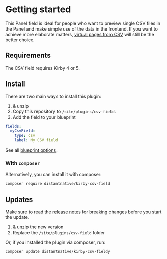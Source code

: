 # Getting started

This Panel field is ideal for people who want to preview single CSV files in the Panel and make simple use of the data in the frontend. If you want to achieve more elaborate matters, [virtual pages from CSV](https://getkirby.com/docs/guide/virtual-content/content-from-csv) will still be the better choice.

## Requirements

The CSV field requires Kirby 4 or 5.

## Install

There are two main ways to install this plugin:

1. [<Badge type="tip" text="Download" />](https://api.github.com/repos/distantnative/kirby-csv-field/zipball) & unzip
2. Copy this repository to `/site/plugins/csv-field`.
3. Add the field to your blueprint

```yml
fields:
  myCsvField:
    type: csv
    label: My CSV field
```

See all [blueprint options](/field).

### With `composer`

Alternatively, you can install it with composer:

```bash
composer require distantnative/kirby-csv-field
```

## Updates

Make sure to read the [release notes](https://github.com/distantnative/kirby-csv-fieldy/releases) for breaking changes before you start the update.

1. [<Badge type="tip" text="Download" />](https://api.github.com/repos/distantnative/kirby-csv-fieldy/zipball) & unzip the new version
2. Replace the `/site/plugins/csv-field` folder

Or, if you installed the plugin via composer, run:

```bash
composer update distantnative/kirby-csv-fieldy
```
